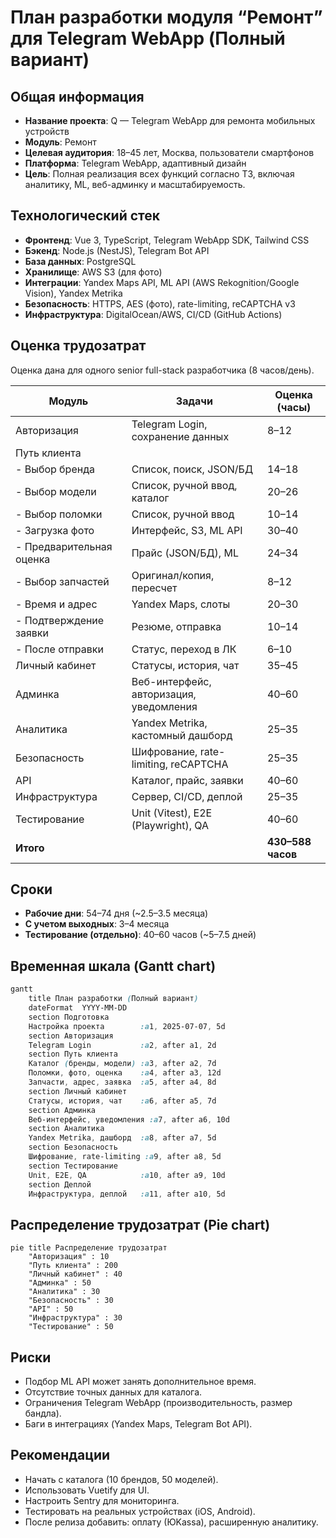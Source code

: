 # План разработки модуля “Ремонт” для Telegram WebApp (Полный вариант)

## Общая информация

- **Название проекта**: Q — Telegram WebApp для ремонта мобильных устройств
- **Модуль**: Ремонт
- **Целевая аудитория**: 18–45 лет, Москва, пользователи смартфонов
- **Платформа**: Telegram WebApp, адаптивный дизайн
- **Цель**: Полная реализация всех функций согласно ТЗ, включая аналитику, ML, веб-админку и масштабируемость.

## Технологический стек

- **Фронтенд**: Vue 3, TypeScript, Telegram WebApp SDK, Tailwind CSS
- **Бэкенд**: Node.js (NestJS), Telegram Bot API
- **База данных**: PostgreSQL
- **Хранилище**: AWS S3 (для фото)
- **Интеграции**: Yandex Maps API, ML API (AWS Rekognition/Google Vision), Yandex Metrika
- **Безопасность**: HTTPS, AES (фото), rate-limiting, reCAPTCHA v3
- **Инфраструктура**: DigitalOcean/AWS, CI/CD (GitHub Actions)

## Оценка трудозатрат

Оценка дана для одного senior full-stack разработчика (8 часов/день).

| Модуль | Задачи | Оценка (часы) |
| --- | --- | --- |
| Авторизация | Telegram Login, сохранение данных | 8–12 |
| Путь клиента |  |  |
| \- Выбор бренда | Список, поиск, JSON/БД | 14–18 |
| \- Выбор модели | Список, ручной ввод, каталог | 20–26 |
| \- Выбор поломки | Список, ручной ввод | 10–14 |
| \- Загрузка фото | Интерфейс, S3, ML API | 30–40 |
| \- Предварительная оценка | Прайс (JSON/БД), ML | 24–34 |
| \- Выбор запчастей | Оригинал/копия, пересчет | 8–12 |
| \- Время и адрес | Yandex Maps, слоты | 20–30 |
| \- Подтверждение заявки | Резюме, отправка | 10–14 |
| \- После отправки | Статус, переход в ЛК | 6–10 |
| Личный кабинет | Статусы, история, чат | 35–45 |
| Админка | Веб-интерфейс, авторизация, уведомления | 40–60 |
| Аналитика | Yandex Metrika, кастомный дашборд | 25–35 |
| Безопасность | Шифрование, rate-limiting, reCAPTCHA | 25–35 |
| API | Каталог, прайс, заявки | 40–60 |
| Инфраструктура | Сервер, CI/CD, деплой | 25–35 |
| Тестирование | Unit (Vitest), E2E (Playwright), QA | 40–60 |
| **Итого** |  | **430–588 часов** |

## Сроки

- **Рабочие дни**: 54–74 дня (\~2.5–3.5 месяца)
- **С учетом выходных**: 3–4 месяца
- **Тестирование (отдельно)**: 40–60 часов (\~5–7.5 дней)

## Временная шкала (Gantt chart)

```css
gantt
    title План разработки (Полный вариант)
    dateFormat  YYYY-MM-DD
    section Подготовка
    Настройка проекта        :a1, 2025-07-07, 5d
    section Авторизация
    Telegram Login           :a2, after a1, 2d
    section Путь клиента
    Каталог (бренды, модели) :a3, after a2, 7d
    Поломки, фото, оценка    :a4, after a3, 12d
    Запчасти, адрес, заявка  :a5, after a4, 8d
    section Личный кабинет
    Статусы, история, чат    :a6, after a5, 7d
    section Админка
    Веб-интерфейс, уведомления :a7, after a6, 10d
    section Аналитика
    Yandex Metrika, дашборд  :a8, after a7, 5d
    section Безопасность
    Шифрование, rate-limiting :a9, after a8, 5d
    section Тестирование
    Unit, E2E, QA            :a10, after a9, 10d
    section Деплой
    Инфраструктура, деплой   :a11, after a10, 5d
```

## Распределение трудозатрат (Pie chart)

```mermaid
pie title Распределение трудозатрат
    "Авторизация" : 10
    "Путь клиента" : 200
    "Личный кабинет" : 40
    "Админка" : 50
    "Аналитика" : 30
    "Безопасность" : 30
    "API" : 50
    "Инфраструктура" : 30
    "Тестирование" : 50
```

## Риски

- Подбор ML API может занять дополнительное время.
- Отсутствие точных данных для каталога.
- Ограничения Telegram WebApp (производительность, размер бандла).
- Баги в интеграциях (Yandex Maps, Telegram Bot API).

## Рекомендации

- Начать с каталога (10 брендов, 50 моделей).
- Использовать Vuetify для UI.
- Настроить Sentry для мониторинга.
- Тестировать на реальных устройствах (iOS, Android).
- После релиза добавить: оплату (ЮKassa), расширенную аналитику.